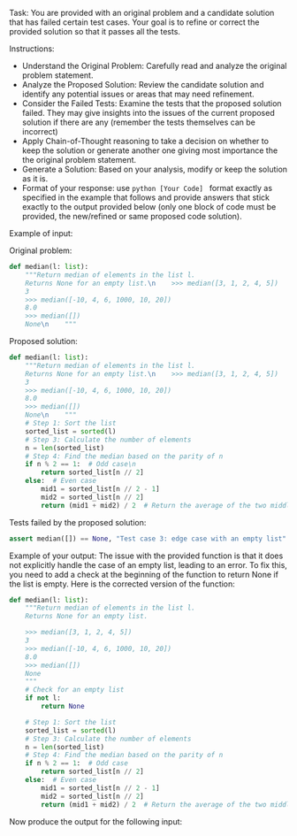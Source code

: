 Task: You are provided with an original problem and a candidate solution that has failed certain test cases. Your goal is to refine or correct the provided solution so that it passes all the tests.

Instructions:

- Understand the Original Problem: Carefully read and analyze the original problem statement.
- Analyze the Proposed Solution: Review the candidate solution and identify any potential issues or areas that may need refinement.
- Consider the Failed Tests: Examine the tests that the proposed solution failed. They may give insights into the issues of the current proposed solution if there are any (remember the tests themselves can be incorrect)
- Apply Chain-of-Thought reasoning to take a decision on whether to keep the solution or generate another one giving most importance the the original problem statement.
- Generate a Solution: Based on your analysis, modify or keep the solution as it is.
- Format of your response: use ```python [Your Code] ``` format exactly as specified in the example that follows and provide answers that stick exactly to the output provided below (only one block of code must be provided, the new/refined or same proposed code solution).


Example of input:

Original problem:

```python
def median(l: list):
    """Return median of elements in the list l.
    Returns None for an empty list.\n    >>> median([3, 1, 2, 4, 5])
    3
    >>> median([-10, 4, 6, 1000, 10, 20])
    8.0
    >>> median([])
    None\n    """
```
Proposed solution:
```python
def median(l: list):
    """Return median of elements in the list l.
    Returns None for an empty list.\n    >>> median([3, 1, 2, 4, 5])
    3
    >>> median([-10, 4, 6, 1000, 10, 20])
    8.0
    >>> median([])
    None\n    """
    # Step 1: Sort the list
    sorted_list = sorted(l)
    # Step 3: Calculate the number of elements
    n = len(sorted_list)
    # Step 4: Find the median based on the parity of n
    if n % 2 == 1:  # Odd case\n        
        return sorted_list[n // 2]
    else:  # Even case
        mid1 = sorted_list[n // 2 - 1]
        mid2 = sorted_list[n // 2]
        return (mid1 + mid2) / 2  # Return the average of the two middle elements
```
Tests failed by the proposed solution:
```python
assert median([]) == None, "Test case 3: edge case with an empty list"
```


Example of your output:
The issue with the provided function is that it does not explicitly handle the case of an empty list, leading to an error. To fix this, you need to add a check at the beginning of the function to return None if the list is empty. Here is the corrected version of the function:

```python
def median(l: list):
    """Return median of elements in the list l.
    Returns None for an empty list.

    >>> median([3, 1, 2, 4, 5])
    3
    >>> median([-10, 4, 6, 1000, 10, 20])
    8.0
    >>> median([])
    None
    """
    # Check for an empty list
    if not l:
        return None

    # Step 1: Sort the list
    sorted_list = sorted(l)
    # Step 3: Calculate the number of elements
    n = len(sorted_list)
    # Step 4: Find the median based on the parity of n
    if n % 2 == 1:  # Odd case
        return sorted_list[n // 2]
    else:  # Even case
        mid1 = sorted_list[n // 2 - 1]
        mid2 = sorted_list[n // 2]
        return (mid1 + mid2) / 2  # Return the average of the two middle elements
```

Now produce the output for the following input:


